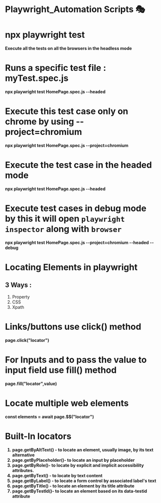 # Playwright_Automation Scripts 🎭

# npx playwright test
<b>Execute all the tests on all the browsers in the headless mode</b>

# Runs a specific test file : myTest.spec.js
<b>npx playwright test HomePage.spec.js --headed</b>


# Execute this test case only on chrome by using --project=chromium
<b>npx playwright test HomePage.spec.js --project=chromium</b> 

# Execute the test case in the headed mode
<b>npx playwright test HomePage.spec.js --headed</b>

# Execute test cases in debug mode by this it will open `playwright inspector` along with `browser`
<b>npx playwright test HomePage.spec.js --project=chromium --headed --debug</b>


# Locating Elements in playwright

<h2>3 Ways : </h2>

<ol>
  <li>Property</li>
   <li>CSS</li>
   <li>Xpath</li>
</ol>


# Links/buttons use click() method
<b>page.click("locator")<b>

# For Inputs and to pass the value to input field use fill() method
<b>page.fill("locator",value)<b>

# Locate multiple web elements

<b>const elements = await page.$$("locator")</b>


# Built-In locators 

1. page.getByAltText() - to locate an element, usually image, by its text alternative
2. page.getByPlaceholder()- to locate an input by placeholder
3. page.getByRole()- to locate by explicit and implicit accessibility attributes.
4. page.getByText() - to locate by text content
5. page.getByLabel() - to locate a form control by associated label's text
6. page.getByTitle() - to locate an element by its title attribute
7. page.getByTestId()- to locate an element based on its data-testid attribute





